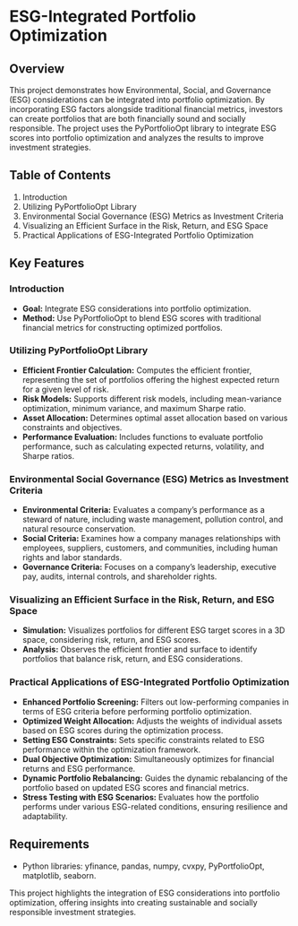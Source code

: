 # ESG-Integrated Portfolio Optimization

## Overview

This project demonstrates how Environmental, Social, and Governance (ESG) considerations can be integrated into portfolio optimization. By incorporating ESG factors alongside traditional financial metrics, investors can create portfolios that are both financially sound and socially responsible. The project uses the PyPortfolioOpt library to integrate ESG scores into portfolio optimization and analyzes the results to improve investment strategies.

## Table of Contents

1. Introduction
2. Utilizing PyPortfolioOpt Library
3. Environmental Social Governance (ESG) Metrics as Investment Criteria
4. Visualizing an Efficient Surface in the Risk, Return, and ESG Space
5. Practical Applications of ESG-Integrated Portfolio Optimization

## Key Features

### Introduction
- **Goal:** Integrate ESG considerations into portfolio optimization.
- **Method:** Use PyPortfolioOpt to blend ESG scores with traditional financial metrics for constructing optimized portfolios.

### Utilizing PyPortfolioOpt Library
- **Efficient Frontier Calculation:** Computes the efficient frontier, representing the set of portfolios offering the highest expected return for a given level of risk.
- **Risk Models:** Supports different risk models, including mean-variance optimization, minimum variance, and maximum Sharpe ratio.
- **Asset Allocation:** Determines optimal asset allocation based on various constraints and objectives.
- **Performance Evaluation:** Includes functions to evaluate portfolio performance, such as calculating expected returns, volatility, and Sharpe ratios.

### Environmental Social Governance (ESG) Metrics as Investment Criteria
- **Environmental Criteria:** Evaluates a company’s performance as a steward of nature, including waste management, pollution control, and natural resource conservation.
- **Social Criteria:** Examines how a company manages relationships with employees, suppliers, customers, and communities, including human rights and labor standards.
- **Governance Criteria:** Focuses on a company’s leadership, executive pay, audits, internal controls, and shareholder rights.

### Visualizing an Efficient Surface in the Risk, Return, and ESG Space
- **Simulation:** Visualizes portfolios for different ESG target scores in a 3D space, considering risk, return, and ESG scores.
- **Analysis:** Observes the efficient frontier and surface to identify portfolios that balance risk, return, and ESG considerations.

### Practical Applications of ESG-Integrated Portfolio Optimization
- **Enhanced Portfolio Screening:** Filters out low-performing companies in terms of ESG criteria before performing portfolio optimization.
- **Optimized Weight Allocation:** Adjusts the weights of individual assets based on ESG scores during the optimization process.
- **Setting ESG Constraints:** Sets specific constraints related to ESG performance within the optimization framework.
- **Dual Objective Optimization:** Simultaneously optimizes for financial returns and ESG performance.
- **Dynamic Portfolio Rebalancing:** Guides the dynamic rebalancing of the portfolio based on updated ESG scores and financial metrics.
- **Stress Testing with ESG Scenarios:** Evaluates how the portfolio performs under various ESG-related conditions, ensuring resilience and adaptability.

## Requirements
- Python libraries: yfinance, pandas, numpy, cvxpy, PyPortfolioOpt, matplotlib, seaborn.

This project highlights the integration of ESG considerations into portfolio optimization, offering insights into creating sustainable and socially responsible investment strategies.
